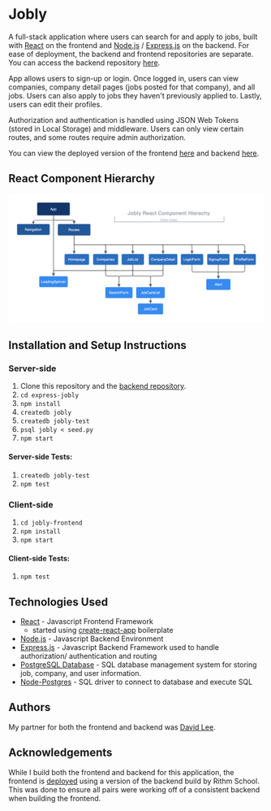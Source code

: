 # Jobly

A full-stack application where users can search for and apply to jobs, built
with [React](https://reactjs.org/) on the frontend and
[Node.js](https://nodejs.org/en/) / [Express.js](http://expressjs.com/) on the
backend. For ease of deployment, the backend and frontend repositories are
separate. You can access the backend repository [here](https://github.com/clairelcasey/express-jobly).

App allows users to sign-up or login. Once logged in, users can view companies,
company detail pages (jobs posted for that company), and all jobs. Users can
also apply to jobs they haven't previously applied to. Lastly, users can edit
their profiles. 

Authorization and authentication is handled using JSON Web Tokens (stored in
Local Storage) and middleware. Users can only view certain routes, and some
routes require admin authorization. 

You can view the deployed version of the frontend
[here](http://claire-casey-jobly.surge.sh/) and backend
[here](https://clairecasey-jobly-backend.herokuapp.com/companies).

## React Component Hierarchy 

![React Hierarchy](src/jobly.png?raw=true "Jobly Component Hierarchy")

## Installation and Setup Instructions

### Server-side
1. Clone this repository and the [backend
   repository](https://github.com/clairelcasey/express-jobly). 
2. `cd express-jobly`
3. `npm install`
4. `createdb jobly`
5. `createdb jobly-test`
6. `psql jobly < seed.py`
7. `npm start`

#### Server-side Tests:
1. `createdb jobly-test`
2. `npm test`

### Client-side
1. `cd jobly-frontend`
2. `npm install`
3. `npm start`

#### Client-side Tests:
1. `npm test`

## Technologies Used

* [React](https://reactjs.org/) - Javascript Frontend Framework
    * started using [create-react-app](https://reactjs.org/docs/create-a-new-react-app.html) boilerplate
* [Node.js](https://nodejs.org/en/) - Javascript Backend Environment 
* [Express.js](http://expressjs.com/) - Javascript Backend Framework used to
  handle authorization/ authentication and routing
* [PostgreSQL Database](https://www.postgresql.org/) - SQL database management
  system for storing job, company, and user information. 
* [Node-Postgres](https://node-postgres.com/) - SQL driver to connect to
  database and execute SQL

## Authors

My partner for both the frontend and backend was [David Lee](https://github.com/d-lee84). 

## Acknowledgements

While I build both the frontend and backend for this application, the frontend
is [deployed](http://claire-casey-jobly.surge.sh/) using a version of the
backend build by Rithm School. This was done to ensure all pairs were working
off of a consistent backend when building the frontend. 